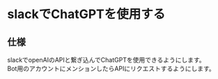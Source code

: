 # slackでChatGPTを使用する


## 仕様
slackでopenAIのAPIと繋ぎ込んでChatGPTを使用できるようにします。  
Bot用のアカウントにメンションしたらAPIにリクエストするようにします。
